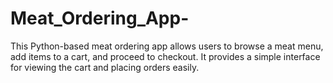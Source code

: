 # Meat_Ordering_App-
This Python-based meat ordering app allows users to browse a meat menu, add items to a cart, and proceed to checkout. It provides a simple interface for viewing the cart and placing orders easily.
